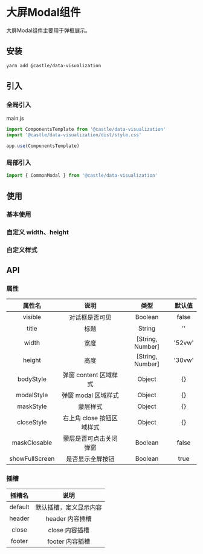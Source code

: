 # 大屏Modal组件

大屏Modal组件主要用于弹框展示。

## 安装
```bash
yarn add @castle/data-visualization
```

## 引入

### 全局引入
main.js
```js
import ComponentsTemplate from '@castle/data-visualization'
import '@castle/data-visualization/dist/style.css'

app.use(ComponentsTemplate)
```
### 局部引入
```js
import { CommonModal } from '@castle/data-visualization'
```

## 使用

### 基本使用

<demo src="./common-modal-demos/demo0.vue"></demo>

### 自定义 width、height

<demo src="./common-modal-demos/demo1.vue"></demo>

### 自定义样式

<demo src="./common-modal-demos/demo2.vue"></demo>

## API

### 属性

| 属性名 | 说明 |  类型  | 默认值 |
| :----: | :--: | :----: | :----: |
|  visible  | 对话框是否可见 | Boolean | false |
|  title  | 标题 | String | '' |
|  width  | 宽度 | [String, Number] | '52vw' |
|  height  | 高度  | [String, Number] | '30vw' |
|  bodyStyle  | 弹窗 content 区域样式  | Object | {} |
|  modalStyle | 弹窗 modal 区域样式 | Object | {} |
|  maskStyle | 蒙层样式 | Object | {} |
|  closeStyle | 右上角 close 按钮区域样式 | Object | {} |
|  maskClosable | 蒙层是否可点击关闭弹窗 | Boolean | false |
|  showFullScreen | 是否显示全屏按钮 | Boolean | true |

### 插槽
| 插槽名 | 说明 |
| :----: | :--: |
| default | 默认插槽，定义显示内容 |
| header | header 内容插槽 |
| close | close 内容插槽 |
| footer | footer 内容插槽 |